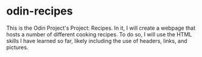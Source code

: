# odin-recipes
This is the Odin Project's Project: Recipes. In it, I will create a webpage that hosts a number of different cooking recipes. To do so, I will use the HTML skills I have learned so far, likely including the use of headers, links, and pictures.
